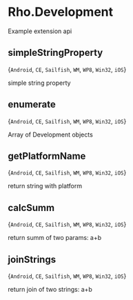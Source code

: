 # Rho.DevelopmentExample extension api## simpleStringProperty{`Android`, `CE`, `Sailfish`, `WM`, `WP8`, `Win32`, `iOS`}simple string property## enumerate{`Android`, `CE`, `Sailfish`, `WM`, `WP8`, `Win32`, `iOS`}Array of Development objects## getPlatformName{`Android`, `CE`, `Sailfish`, `WM`, `WP8`, `Win32`, `iOS`}return string with platform## calcSumm{`Android`, `CE`, `Sailfish`, `WM`, `WP8`, `Win32`, `iOS`}return summ of two params: a+b## joinStrings{`Android`, `CE`, `Sailfish`, `WM`, `WP8`, `Win32`, `iOS`}return join of two strings: a+b